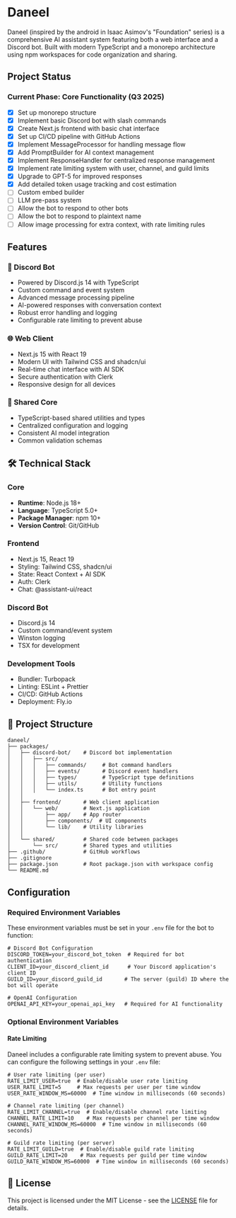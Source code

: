 # Daneel

Daneel (inspired by the android in Isaac Asimov's "Foundation" series) is a comprehensive AI assistant system featuring both a web interface and a Discord bot. Built with modern TypeScript and a monorepo architecture using npm workspaces for code organization and sharing.

## Project Status

### Current Phase: Core Functionality (Q3 2025)
- [x] Set up monorepo structure
- [x] Implement basic Discord bot with slash commands
- [x] Create Next.js frontend with basic chat interface
- [x] Set up CI/CD pipeline with GitHub Actions
- [x] Implement MessageProcessor for handling message flow
- [x] Add PromptBuilder for AI context management
- [x] Implement ResponseHandler for centralized response management
- [x] Implement rate limiting system with user, channel, and guild limits
- [x] Upgrade to GPT-5 for improved responses
- [x] Add detailed token usage tracking and cost estimation
- [ ] Custom embed builder
- [ ] LLM pre-pass system
- [ ] Allow the bot to respond to other bots
- [ ] Allow the bot to respond to plaintext name
- [ ] Allow image processing for extra context, with rate limiting rules

## Features

### 🤖 Discord Bot
- Powered by Discord.js 14 with TypeScript
- Custom command and event system
- Advanced message processing pipeline
- AI-powered responses with conversation context
- Robust error handling and logging
- Configurable rate limiting to prevent abuse

### 🌐 Web Client
- Next.js 15 with React 19
- Modern UI with Tailwind CSS and shadcn/ui
- Real-time chat interface with AI SDK
- Secure authentication with Clerk
- Responsive design for all devices

### 🧩 Shared Core
- TypeScript-based shared utilities and types
- Centralized configuration and logging
- Consistent AI model integration
- Common validation schemas

## 🛠️ Technical Stack

### Core
- **Runtime**: Node.js 18+
- **Language**: TypeScript 5.0+
- **Package Manager**: npm 10+
- **Version Control**: Git/GitHub

### Frontend
- Next.js 15, React 19
- Styling: Tailwind CSS, shadcn/ui
- State: React Context + AI SDK
- Auth: Clerk
- Chat: @assistant-ui/react

### Discord Bot
- Discord.js 14
- Custom command/event system
- Winston logging
- TSX for development

### Development Tools
- Bundler: Turbopack
- Linting: ESLint + Prettier
- CI/CD: GitHub Actions
- Deployment: Fly.io

## 📁 Project Structure

```
daneel/
├── packages/
│   ├── discord-bot/    # Discord bot implementation
│   │   ├── src/
│   │   │   ├── commands/     # Bot command handlers
│   │   │   ├── events/       # Discord event handlers
│   │   │   ├── types/        # TypeScript type definitions
│   │   │   ├── utils/        # Utility functions
│   │   │   └── index.ts      # Bot entry point
│   │
│   ├── frontend/       # Web client application
│   │   └── web/        # Next.js application
│   │       ├── app/    # App router
│   │       ├── components/  # UI components
│   │       └── lib/    # Utility libraries
│   │
│   └── shared/         # Shared code between packages
│       └── src/        # Shared types and utilities
├── .github/            # GitHub workflows
├── .gitignore
├── package.json        # Root package.json with workspace config
└── README.md
```

## Configuration

### Required Environment Variables

These environment variables must be set in your `.env` file for the bot to function:

```env
# Discord Bot Configuration
DISCORD_TOKEN=your_discord_bot_token  # Required for bot authentication
CLIENT_ID=your_discord_client_id      # Your Discord application's client ID
GUILD_ID=your_discord_guild_id       # The server (guild) ID where the bot will operate

# OpenAI Configuration
OPENAI_API_KEY=your_openai_api_key   # Required for AI functionality
```

### Optional Environment Variables

#### Rate Limiting

Daneel includes a configurable rate limiting system to prevent abuse. You can configure the following settings in your `.env` file:

```env
# User rate limiting (per user)
RATE_LIMIT_USER=true  # Enable/disable user rate limiting
USER_RATE_LIMIT=5     # Max requests per user per time window
USER_RATE_WINDOW_MS=60000  # Time window in milliseconds (60 seconds)

# Channel rate limiting (per channel)
RATE_LIMIT_CHANNEL=true  # Enable/disable channel rate limiting
CHANNEL_RATE_LIMIT=10    # Max requests per channel per time window
CHANNEL_RATE_WINDOW_MS=60000  # Time window in milliseconds (60 seconds)

# Guild rate limiting (per server)
RATE_LIMIT_GUILD=true  # Enable/disable guild rate limiting
GUILD_RATE_LIMIT=20    # Max requests per guild per time window
GUILD_RATE_WINDOW_MS=60000  # Time window in milliseconds (60 seconds)
```

## 📝 License

This project is licensed under the MIT License - see the [LICENSE](LICENSE) file for details.